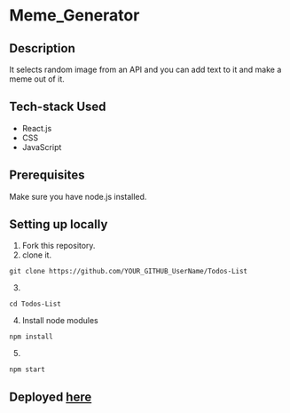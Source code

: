 # Meme_Generator


## Description
It selects random image from an API and you can add text to it and make a meme out of it.

## Tech-stack Used
- React.js
- CSS
- JavaScript

## Prerequisites

Make sure you have node.js installed.

## Setting up locally
1. Fork this repository.
2. clone it.
 ```
 git clone https://github.com/YOUR_GITHUB_UserName/Todos-List
 ```
3. 
 ```
 cd Todos-List
 ```
4. Install node modules
 ```
 npm install
 ```
5. 
 ```
 npm start
 ```
   

## Deployed [here](https://todos-list-mukul.netlify.app/)

